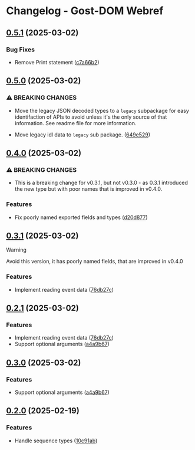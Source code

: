 # Changelog - Gost-DOM Webref


## [0.5.1](https://github.com/gost-dom/webref/compare/v0.5.0...v0.5.1) (2025-03-02)


### Bug Fixes

* Remove Print statement ([c7a66b2](https://github.com/gost-dom/webref/commit/c7a66b2289ec6b19e70188a5b907e30ebc69386c))

## [0.5.0](https://github.com/gost-dom/webref/compare/v0.4.0...v0.5.0) (2025-03-02)


### ⚠ BREAKING CHANGES

* Move the legacy JSON decoded types to a `legacy`
subpackage for easy identifaction of APIs to avoid unless it's the only
source of that information. See readme file for more information.

* Move legacy idl data to `legacy` sub package. ([649e529](https://github.com/gost-dom/webref/commit/649e529e4bf965e2d604979cebae526158c9a5ba))

## [0.4.0](https://github.com/gost-dom/webref/compare/v0.3.1...v0.4.0) (2025-03-02)


### ⚠ BREAKING CHANGES

* This is a breaking change for v0.3.1, but not v0.3.0 -
as 0.3.1 introduced the new type but with poor names that is improved in
v0.4.0.

### Features

* Fix poorly named exported fields and types ([d20d877](https://github.com/gost-dom/webref/commit/d20d877adfba6089a9689e0f37dcb01d5f56f54a))

## [0.3.1](https://github.com/gost-dom/webref/compare/v0.3.0...v0.3.1) (2025-03-02)

> [!WARNING]
>
> Avoid this version, it has poorly named fields, that are improved in v0.4.0

### Features

* Implement reading event data ([76db27c](https://github.com/gost-dom/webref/commit/76db27c555f85c00dd87d10665d40af171b9b813))

## [0.2.1](https://github.com/gost-dom/webref/compare/v0.2.0...v0.2.1) (2025-03-02)


### Features

* Implement reading event data ([76db27c](https://github.com/gost-dom/webref/commit/76db27c555f85c00dd87d10665d40af171b9b813))
* Support optional arguments ([a4a9b67](https://github.com/gost-dom/webref/commit/a4a9b6718e0d23ed2e4e855c7d69944b2365f63d))

## [0.3.0](https://github.com/gost-dom/webref/compare/v0.2.0...v0.2.1) (2025-03-02)

### Features

* Support optional arguments ([a4a9b67](https://github.com/gost-dom/webref/commit/a4a9b6718e0d23ed2e4e855c7d69944b2365f63d))

## [0.2.0](https://github.com/gost-dom/webref/compare/v0.1.0...v0.2.0) (2025-02-19)

### Features

* Handle sequence types ([10c91ab](https://github.com/gost-dom/webref/commit/10c91ab7df467d4cc9ee42354012c73fb68ee681))
